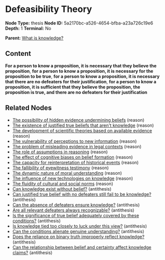 # Defeasibility Theory

**Node Type:** thesis
**Node ID:** 5a2170bc-a526-4654-bfba-a23a726c19e6
**Depth:** 1
**Terminal:** No

**Parent:** [What is knowledge?](what-is-knowledge.md)

## Content

**For a person to know a proposition, it is necessary that they believe the proposition**, **for a person to know a proposition, it is necessary for the proposition to be true**, **for a person to know a proposition, it is necessary that there are no defeaters for their justification**, **for a person to know a proposition, it is sufficient that they believe the proposition, the proposition is true, and there are no defeaters for their justification**

## Related Nodes

- [The possibility of hidden evidence undermining beliefs](the-possibility-of-hidden-evidence-undermining-beliefs.md) (reason)
- [The existence of justified true beliefs that aren't knowledge](the-existence-of-justified-true-beliefs-that-arent-knowledge.md) (reason)
- [The development of scientific theories based on available evidence](the-development-of-scientific-theories-based-on-available-evidence.md) (reason)
- [The vulnerability of perceptions to new information](the-vulnerability-of-perceptions-to-new-information.md) (reason)
- [The problem of misleading evidence in legal contexts](the-problem-of-misleading-evidence-in-legal-contexts.md) (reason)
- [The role of assumptions in reasoning](the-role-of-assumptions-in-reasoning.md) (reason)
- [The effect of cognitive biases on belief formation](the-effect-of-cognitive-biases-on-belief-formation.md) (reason)
- [The capacity for reinterpretation of historical events](the-capacity-for-reinterpretation-of-historical-events.md) (reason)
- [The fallibility of eyewitness testimony](the-fallibility-of-eyewitness-testimony.md) (reason)
- [The dynamic nature of moral understanding](the-dynamic-nature-of-moral-understanding.md) (reason)
- [The influence of new technologies on knowledge](the-influence-of-new-technologies-on-knowledge.md) (reason)
- [The fluidity of cultural and social norms](the-fluidity-of-cultural-and-social-norms.md) (reason)
- [Can knowledge exist without belief?](can-knowledge-exist-without-belief.md) (antithesis)
- [Can justified true belief with no defeaters still fail to be knowledge?](can-justified-true-belief-with-no-defeaters-still-fail-to-be-knowledge.md) (antithesis)
- [Can the absence of defeaters ensure knowledge?](can-the-absence-of-defeaters-ensure-knowledge.md) (antithesis)
- [Are all relevant defeaters always recognizable?](are-all-relevant-defeaters-always-recognizable.md) (antithesis)
- [Is the significance of true belief adequately covered by these conditions?](is-the-significance-of-true-belief-adequately-covered-by-these-conditions.md) (antithesis)
- [Is knowledge tied too closely to luck under this view?](is-knowledge-tied-too-closely-to-luck-under-this-view.md) (antithesis)
- [Can the conditions alienate genuine understanding?](can-the-conditions-alienate-genuine-understanding.md) (antithesis)
- [Does the reliance on binary truth improperly reflect knowledge?](does-the-reliance-on-binary-truth-improperly-reflect-knowledge.md) (antithesis)
- [Can the relationship between belief and certainty affect knowledge claims?](can-the-relationship-between-belief-and-certainty-affect-knowledge-claims.md) (antithesis)
